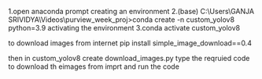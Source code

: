 1.open anaconda prompt
creating an environment
2.(base) C:\Users\GANJA SRIVIDYA\Videos\purview_week_proj>conda create -n custom_yolov8 python=3.9
activating the environment
3.conda activate custom_yolov8

to download images from internet 
pip install simple_image_download==0.4

then in custom_yolov8 create download_images.py type the reqruied code to download th eimages from imprt 
and run the code 


